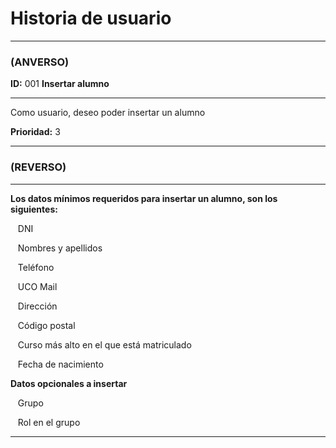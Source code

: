 # **Historia de usuario**

---

### (ANVERSO)

**ID:** 001 **Insertar alumno**

---

Como usuario, deseo poder insertar un alumno

**Prioridad:** 3

---

### (REVERSO)

---

**Los datos mínimos requeridos para insertar un alumno, son los siguientes:**

&nbsp;&nbsp;&nbsp;DNI

&nbsp;&nbsp;&nbsp;Nombres y apellidos

&nbsp;&nbsp;&nbsp;Teléfono

&nbsp;&nbsp;&nbsp;UCO Mail

&nbsp;&nbsp;&nbsp;Dirección

&nbsp;&nbsp;&nbsp;Código postal

&nbsp;&nbsp;&nbsp;Curso más alto en el que está matriculado

&nbsp;&nbsp;&nbsp;Fecha de nacimiento

**Datos opcionales a insertar**

&nbsp;&nbsp;&nbsp;Grupo

&nbsp;&nbsp;&nbsp;Rol en el grupo

---
